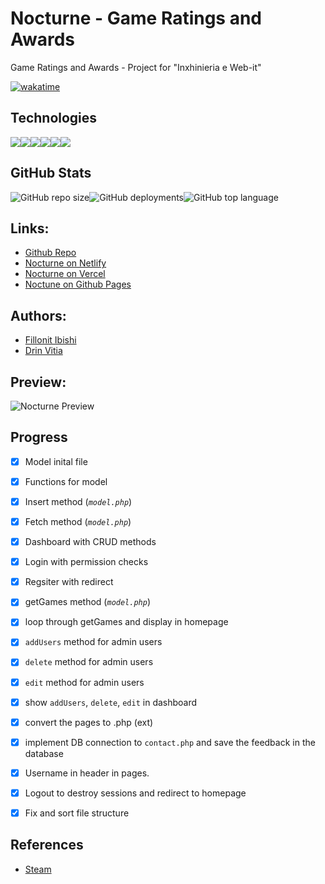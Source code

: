 # Nocturne - Game Ratings and Awards
Game Ratings and Awards - Project for "Inxhinieria e Web-it"

[![wakatime](https://wakatime.com/badge/user/342a7411-61e3-4ce3-aa3e-01d34c9a11af/project/5501e52b-0670-4c63-8f02-775a3899c623.svg?style=for-the-badge)](https://wakatime.com/projects/game-awards)

## Technologies
<img src="https://img.shields.io/badge/php-%23777BB4.svg?&style=for-the-badge&logo=php&logoColor=white" /><img src="https://img.shields.io/badge/javascript-%23F7DF1E.svg?&style=for-the-badge&logo=javascript&logoColor=black" /><img src="https://img.shields.io/badge/html5-%23E34F26.svg?&style=for-the-badge&logo=html5&logoColor=white" /><img src="https://img.shields.io/badge/css3-%231572B6.svg?&style=for-the-badge&logo=css3&logoColor=white" /><img src="https://img.shields.io/badge/json-%23000000.svg?&style=for-the-badge&logo=json&logoColor=white" /><img src="https://img.shields.io/badge/mysql-%234479A1.svg?&style=for-the-badge&logo=mysql&logoColor=white" />

## GitHub Stats
<img alt="GitHub repo size" src="https://img.shields.io/github/repo-size/Fillonit/game-awards-final?style=for-the-badge"><img alt="GitHub deployments" src="https://img.shields.io/github/deployments/Fillonit/game-awards-final/Production?style=for-the-badge"><img alt="GitHub top language" src="https://img.shields.io/github/languages/top/Fillonit/game-awards-final?style=for-the-badge">

## Links: 

- [Github Repo](https://github.com/Fillonit/game-awards)
- [Nocturne on Netlify](https://game-awards.netlify.app/)
- [Nocturne on Vercel](https://game-awards.vercel.app/)
- [Noctune on Github Pages](https://fillonit.github.io/game-awards/)


## Authors: 
- [Fillonit Ibishi](https://github.com/Fillonit)
- [Drin Vitia](https://github.com/DrinVitia)

## Preview: 
![Nocturne Preview](https://cdn.discordapp.com/attachments/1040423183095955556/1056597316263493652/index.png)


## Progress 
- [x] Model inital file
- [x] Functions for model
- [x] Insert method (*`model.php`*)
- [x] Fetch method (*`model.php`*)
- [x] Dashboard with CRUD methods
- [x] Login with permission checks
- [x] Regsiter with redirect
- [x] getGames method (*`model.php`*)
- [x] loop through getGames and display in homepage
- [x] `addUsers` method for admin users 
- [x] `delete` method for admin users 
- [x] `edit` method for admin users 
- [x] show `addUsers`, `delete`, `edit` in dashboard 
- [x] convert the pages to .php (ext)
- [x] implement DB connection to `contact.php` and save the feedback in the database
- [x] Username in header in pages.
- [x] Logout to destroy sessions and redirect to homepage
- [x] Fix and sort file structure


## References

- [Steam](https://store.steampowered.com/)